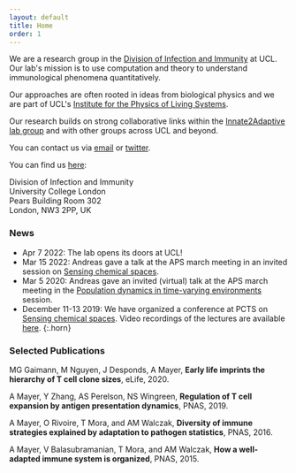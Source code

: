 ```yaml
---
layout: default
title: Home
order: 1
---
```


We are a research group in the [Division of Infection and Immunity](https://www.ucl.ac.uk/infection-immunity/) at UCL. Our lab's mission is to use computation and theory to understand immunological phenomena quantitatively.

Our approaches are often rooted in ideas from biological physics and we are part of UCL's [Institute for the Physics of Living Systems](https://www.ucl.ac.uk/physics-living-systems/).

Our research builds on strong collaborative links within the [Innate2Adaptive lab group](https://www.ucl.ac.uk/infection-immunity/research/research-department-infection/lab-research-groups/innate2adaptive) and with other groups across UCL and beyond.

You can contact us via [email](mailto:andimscience@gmail.com) or [twitter](http://twitter.com/andimscience).

You can find us [here](https://goo.gl/maps/RsAgTCkQwTSLdBVK7):

Division of Infection and Immunity  
University College London  
Pears Building Room 302  
London, NW3 2PP, UK  

### News

- Apr 7 2022: The lab opens its doors at UCL!
- Mar 15 2022: Andreas gave a talk at the APS march meeting in an invited session on [Sensing chemical spaces](https://meetings.aps.org/Meeting/MAR22/Session/F14).
- Mar 5 2020: Andreas gave an invited (virtual) talk at the APS march meeting in the [Population dynamics in time-varying environments](http://meetings.aps.org/Meeting/MAR20/Session/U27) session.
- December 11-13 2019: We have organized a conference at PCTS on [Sensing chemical spaces](http://pcts.princeton.edu/programs/past/sensing-chemical-spaces/122). Video recordings of the lectures are available [here](http://www.kaltura.com/tiny/opthb).
{:.horn}

### Selected Publications

MG Gaimann, M Nguyen, J Desponds, A Mayer, **Early life imprints the hierarchy of T cell clone sizes**, eLife, 2020. [<i class="ai ai-doi"></i>](https://doi.org/10.7554/eLife.61639)

A Mayer, Y Zhang, AS Perelson, NS Wingreen, **Regulation of T cell expansion by antigen presentation dynamics**, PNAS, 2019. [<i class="ai ai-doi"></i>](https://doi.org/10.1073/pnas.1812800116)

A Mayer, O Rivoire, T Mora, and AM Walczak, **Diversity of immune strategies explained by adaptation to pathogen statistics**, PNAS, 2016. [<i class="ai ai-doi"></i>](http://dx.doi.org/10.1073/pnas.1600663113)

A Mayer, V Balasubramanian, T Mora, and AM Walczak, **How a well-adapted immune system is organized**, PNAS, 2015. [<i class="ai ai-doi"></i>](http://dx.doi.org/10.1073/pnas.1421827112)
